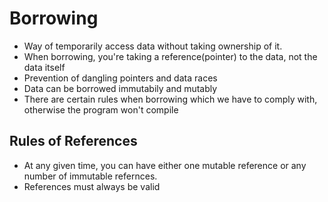 # Borrowing 
- Way of temporarily access data without taking ownership of it. 
- When borrowing, you're taking a reference(pointer) to the data, not the data itself
- Prevention of dangling pointers and data races
- Data can be borrowed immutabily and mutably
- There are certain rules when borrowing which we have to comply with, otherwise the program won't compile

## Rules of References
- At any given time, you can have either one mutable reference or any number of immutable refernces. 
- References must always be valid 
